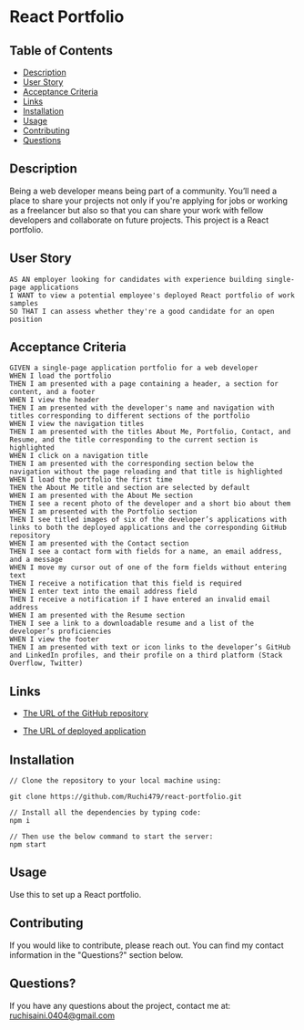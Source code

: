 # React Portfolio

## Table of Contents 

- [Description](#description)
- [User Story](#user-story)
- [Acceptance Criteria](#acceptance-criteria)
- [Links](#links)
- [Installation](#installation)
- [Usage](#usage)
- [Contributing](#contributing)
- [Questions](#questions)

## Description
Being a web developer means being part of a community. You’ll need a place to share your projects not only if you're applying for jobs or working as a freelancer but also so that you can share your work with fellow developers and collaborate on future projects. This project is a React portfolio.

## User Story

```
AS AN employer looking for candidates with experience building single-page applications
I WANT to view a potential employee's deployed React portfolio of work samples
SO THAT I can assess whether they're a good candidate for an open position
```
## Acceptance Criteria

```
GIVEN a single-page application portfolio for a web developer
WHEN I load the portfolio
THEN I am presented with a page containing a header, a section for content, and a footer
WHEN I view the header
THEN I am presented with the developer's name and navigation with titles corresponding to different sections of the portfolio
WHEN I view the navigation titles
THEN I am presented with the titles About Me, Portfolio, Contact, and Resume, and the title corresponding to the current section is highlighted
WHEN I click on a navigation title
THEN I am presented with the corresponding section below the navigation without the page reloading and that title is highlighted
WHEN I load the portfolio the first time
THEN the About Me title and section are selected by default
WHEN I am presented with the About Me section
THEN I see a recent photo of the developer and a short bio about them
WHEN I am presented with the Portfolio section
THEN I see titled images of six of the developer’s applications with links to both the deployed applications and the corresponding GitHub repository
WHEN I am presented with the Contact section
THEN I see a contact form with fields for a name, an email address, and a message
WHEN I move my cursor out of one of the form fields without entering text
THEN I receive a notification that this field is required
WHEN I enter text into the email address field
THEN I receive a notification if I have entered an invalid email address
WHEN I am presented with the Resume section
THEN I see a link to a downloadable resume and a list of the developer’s proficiencies
WHEN I view the footer
THEN I am presented with text or icon links to the developer’s GitHub and LinkedIn profiles, and their profile on a third platform (Stack Overflow, Twitter) 

```
## Links
* [The URL of the GitHub repository](https://github.com/Ruchi479/react-portfolio.git)

* [The URL of deployed application](https://ruchi479.github.io/react-portfolio/)

## Installation

```
// Clone the repository to your local machine using:

git clone https://github.com/Ruchi479/react-portfolio.git

// Install all the dependencies by typing code:
npm i

// Then use the below command to start the server:
npm start

```
## Usage
Use this to set up a React portfolio.


## Contributing
If you would like to contribute, please reach out. You can find my contact information in the  "Questions?" section below.

## Questions?

If you have any questions about the project, contact me at: ruchisaini.0404@gmail.com


